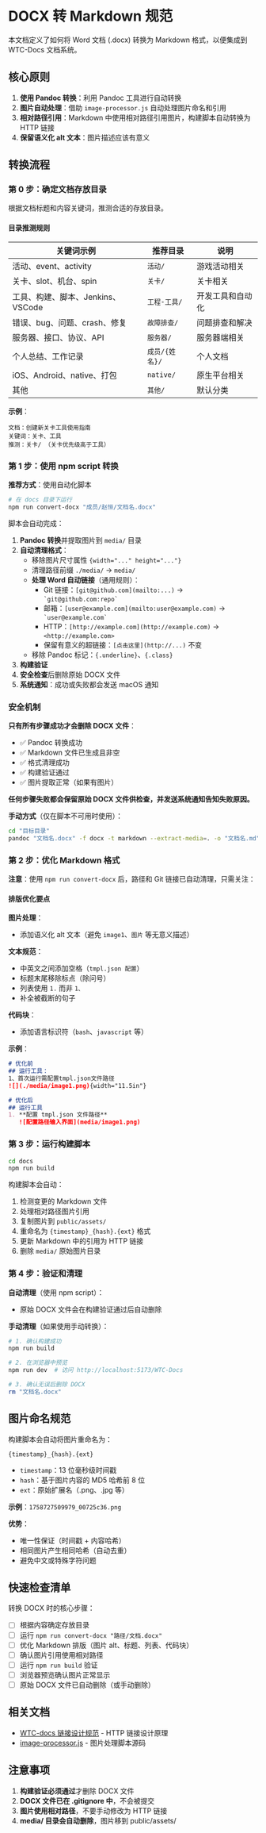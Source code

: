 # DOCX 转 Markdown 规范

本文档定义了如何将 Word 文档 (.docx) 转换为 Markdown 格式，以便集成到 WTC-Docs 文档系统。

## 核心原则

1. **使用 Pandoc 转换**：利用 Pandoc 工具进行自动转换
2. **图片自动处理**：借助 `image-processor.js` 自动处理图片命名和引用
3. **相对路径引用**：Markdown 中使用相对路径引用图片，构建脚本自动转换为 HTTP 链接
4. **保留语义化 alt 文本**：图片描述应该有意义

## 转换流程

### 第 0 步：确定文档存放目录

根据文档标题和内容关键词，推测合适的存放目录。

#### 目录推测规则

| 关键词示例 | 推荐目录 | 说明 |
|-----------|---------|------|
| 活动、event、activity | `活动/` | 游戏活动相关 |
| 关卡、slot、机台、spin | `关卡/` | 关卡相关 |
| 工具、构建、脚本、Jenkins、VSCode | `工程-工具/` | 开发工具和自动化 |
| 错误、bug、问题、crash、修复 | `故障排查/` | 问题排查和解决 |
| 服务器、接口、协议、API | `服务器/` | 服务器端相关 |
| 个人总结、工作记录 | `成员/{姓名}/` | 个人文档 |
| iOS、Android、native、打包 | `native/` | 原生平台相关 |
| 其他 | `其他/` | 默认分类 |

**示例**：
```
文档：创建新关卡工具使用指南
关键词：关卡、工具
推测：关卡/ （关卡优先级高于工具）
```

### 第 1 步：使用 npm script 转换

**推荐方式**：使用自动化脚本

```bash
# 在 docs 目录下运行
npm run convert-docx "成员/赵恒/文档名.docx"
```

脚本会自动完成：
1. **Pandoc 转换**并提取图片到 `media/` 目录
2. **自动清理格式**：
   - 移除图片尺寸属性 `{width="..." height="..."}`
   - 清理路径前缀 `./media/` → `media/`
   - **处理 Word 自动链接**（通用规则）：
     - Git 链接：`[git@github.com](mailto:...)` → `` `git@github.com:repo` ``
     - 邮箱：`[user@example.com](mailto:user@example.com)` → `` `user@example.com` ``
     - HTTP：`[http://example.com](http://example.com)` → `<http://example.com>`
     - 保留有意义的超链接：`[点击这里](http://...)` 不变
   - 移除 Pandoc 标记：`{.underline}`、`{.class}`
3. **构建验证**
4. **安全检查**后删除原始 DOCX 文件
5. **系统通知**：成功或失败都会发送 macOS 通知

### 安全机制

**只有所有步骤成功才会删除 DOCX 文件**：

- ✅ Pandoc 转换成功
- ✅ Markdown 文件已生成且非空
- ✅ 格式清理成功
- ✅ 构建验证通过
- ✅ 图片提取正常（如果有图片）

**任何步骤失败都会保留原始 DOCX 文件供检查，并发送系统通知告知失败原因。**

**手动方式**（仅在脚本不可用时使用）：

```bash
cd "目标目录"
pandoc "文档名.docx" -f docx -t markdown --extract-media=. -o "文档名.md"
```

### 第 2 步：优化 Markdown 格式

**注意**：使用 `npm run convert-docx` 后，路径和 Git 链接已自动清理，只需关注：

#### 排版优化要点

**图片处理**：
- 添加语义化 alt 文本（避免 `image1`、`图片` 等无意义描述）

**文本规范**：
- 中英文之间添加空格（`tmpl.json 配置`）
- 标题末尾移除标点（除问号）
- 列表使用 `1.` 而非 `1、`
- 补全被截断的句子

**代码块**：
- 添加语言标识符（`bash`、`javascript` 等）

**示例**：
```markdown
# 优化前
## 运行工具：
1、首次运行需配置tmpl.json文件路径
![](./media/image1.png){width="11.5in"}

# 优化后
## 运行工具
1. **配置 tmpl.json 文件路径**
   ![配置路径输入界面](media/image1.png)
```

### 第 3 步：运行构建脚本

```bash
cd docs
npm run build
```

构建脚本会自动：
1. 检测变更的 Markdown 文件
2. 处理相对路径图片引用
3. 复制图片到 `public/assets/`
4. 重命名为 `{timestamp}_{hash}.{ext}` 格式
5. 更新 Markdown 中的引用为 HTTP 链接
6. 删除 `media/` 原始图片目录

### 第 4 步：验证和清理

**自动清理**（使用 npm script）：
- 原始 DOCX 文件会在构建验证通过后自动删除

**手动清理**（如果使用手动转换）：
```bash
# 1. 确认构建成功
npm run build

# 2. 在浏览器中预览
npm run dev  # 访问 http://localhost:5173/WTC-Docs

# 3. 确认无误后删除 DOCX
rm "文档名.docx"
```

## 图片命名规范

构建脚本会自动将图片重命名为：

```
{timestamp}_{hash}.{ext}
```

- `timestamp`：13 位毫秒级时间戳
- `hash`：基于图片内容的 MD5 哈希前 8 位
- `ext`：原始扩展名（.png、.jpg 等）

**示例**：`1758727509979_00725c36.png`

**优势**：
- 唯一性保证（时间戳 + 内容哈希）
- 相同图片产生相同哈希（自动去重）
- 避免中文或特殊字符问题

## 快速检查清单

转换 DOCX 时的核心步骤：

- [ ] 根据内容确定存放目录
- [ ] 运行 `npm run convert-docx "路径/文档.docx"`
- [ ] 优化 Markdown 排版（图片 alt、标题、列表、代码块）
- [ ] 确认图片引用使用相对路径
- [ ] 运行 `npm run build` 验证
- [ ] 浏览器预览确认图片正常显示
- [ ] 原始 DOCX 文件已自动删除（或手动删除）

## 相关文档

- [WTC-docs 链接设计规范](/工程-工具/WTC-docs链接设计规范) - HTTP 链接设计原理
- [image-processor.js](https://github.com/LuckyZen/WorldTourCasino/blob/classic_vegas/docs/.vitepress/scripts/image-processor.js) - 图片处理脚本源码

## 注意事项

1. **构建验证必须通过**才删除 DOCX 文件
2. **DOCX 文件已在 .gitignore 中**，不会被提交
3. **图片使用相对路径**，不要手动修改为 HTTP 链接
4. **media/ 目录会自动删除**，图片移到 public/assets/
